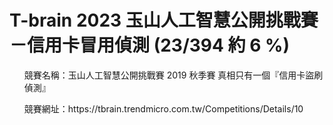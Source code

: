# T-brain 2023 玉山人工智慧公開挑戰賽－信用卡冒用偵測 (23/394 約 6 %)

<ul> 競賽名稱：玉山人工智慧公開挑戰賽 2019 秋季賽 真相只有一個『信用卡盜刷偵測』 </ul>
<ul> 競賽網址：https://tbrain.trendmicro.com.tw/Competitions/Details/10 </ul>
